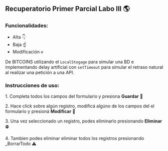 ## Recuperatorio Primer Parcial Labo III 🌎

### Funcionalidades:

+ Alta 👇
+ Baja ☝️ 
+ Modificación ✊

De BITCOINS utilizando el `LocalStogage` para simular una BD e implementando delay artificial con `setTimeout` para simular el retraso natural al realizar una petición a una API.

### Instrucciones de uso:

1️. Completa todos los campos del formulario y presiona **Guardar** 💾

2️. Hace click sobre algún registro, modificá algúno de los campos del el formulario y presioná **Modificar** 🔧

3️. Una vez seleccionado un registro, podes eliminarlo presionando **Eliminar**  ⛔

4️. Tambien podes eliminar eliminar todos los registros presionando _BorrarTodo ⚠️ 

